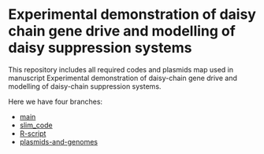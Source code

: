# Experimental demonstration of daisy chain gene drive and modelling of daisy suppression systems
This repository includes all required codes and plasmids map used in manuscript Experimental demonstration of daisy-chain gene drive and modelling of daisy-chain suppression systems.

Here we have four branches:
- [main](https://github.com/AlexGuojl/Daisy-chain-gene-drive-performance-modeling-and-demonstration-in-Drosophila-melanogaster/branches)
- [slim_code](https://github.com/AlexGuojl/Daisy-chain-gene-drive-performance-modeling-and-demonstration-in-Drosophila-melanogaster/tree/slim_code)
- [R-script](https://github.com/AlexGuojl/Daisy-chain-gene-drive-performance-modeling-and-demonstration-in-Drosophila-melanogaster/tree/R-script)
- [plasmids-and-genomes](https://github.com/AlexGuojl/Daisy-chain-gene-drive-performance-modeling-and-demonstration-in-Drosophila-melanogaster/tree/plasmids-and-genomes)
